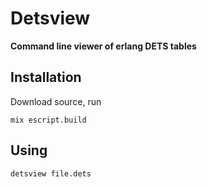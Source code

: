 # Detsview

**Command line viewer of erlang DETS tables**

## Installation

Download source, run

    mix escript.build

## Using

    detsview file.dets
